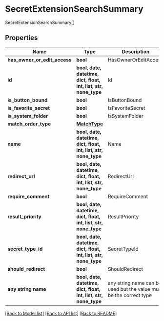 # SecretExtensionSearchSummary

SecretExtensionSearchSummary[]

## Properties
Name | Type | Description | Notes
------------ | ------------- | ------------- | -------------
**has_owner_or_edit_access** | **bool** | HasOwnerOrEditAccess | [optional] 
**id** | **bool, date, datetime, dict, float, int, list, str, none_type** | Id | [optional] 
**is_button_bound** | **bool** | IsButtonBound | [optional] 
**is_favorite_secret** | **bool** | IsFavoriteSecret | [optional] 
**is_system_folder** | **bool** | IsSystemFolder | [optional] 
**match_order_type** | [**MatchType**](MatchType.md) |  | [optional] 
**name** | **bool, date, datetime, dict, float, int, list, str, none_type** | Name | [optional] 
**redirect_url** | **bool, date, datetime, dict, float, int, list, str, none_type** | RedirectUrl | [optional] 
**require_comment** | **bool** | RequireComment | [optional] 
**result_priority** | **bool, date, datetime, dict, float, int, list, str, none_type** | ResultPriority | [optional] 
**secret_type_id** | **bool, date, datetime, dict, float, int, list, str, none_type** | SecretTypeId | [optional] 
**should_redirect** | **bool** | ShouldRedirect | [optional] 
**any string name** | **bool, date, datetime, dict, float, int, list, str, none_type** | any string name can be used but the value must be the correct type | [optional]

[[Back to Model list]](../README.md#documentation-for-models) [[Back to API list]](../README.md#documentation-for-api-endpoints) [[Back to README]](../README.md)


